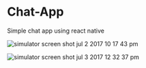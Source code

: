# Chat-App
Simple chat app using react native

![simulator screen shot jul 2 2017 10 17 43 pm](https://user-images.githubusercontent.com/17886017/27801388-c348595c-5feb-11e7-8776-21d467786919.png)

![simulator screen shot jul 3 2017 12 32 37 pm](https://user-images.githubusercontent.com/17886017/27801410-e30d64d0-5feb-11e7-966a-b16252b6d8a1.png)

